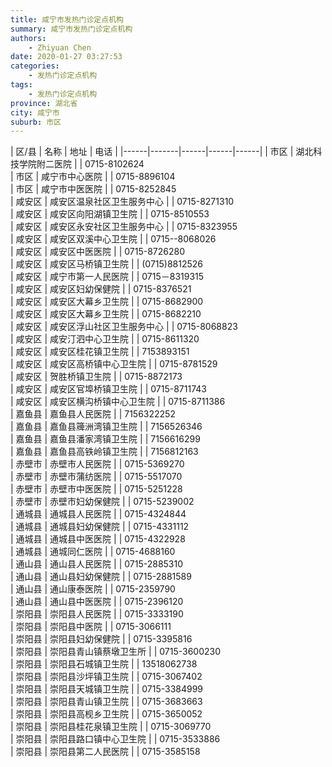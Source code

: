 ```yaml
---
title: 咸宁市发热门诊定点机构
summary: 咸宁市发热门诊定点机构
authors: 
    - Zhiyuan Chen
date: 2020-01-27 03:27:53
categories: 
    - 发热门诊定点机构
tags: 
    - 发热门诊定点机构
province: 湖北省
city: 咸宁市
suburb: 市区
---
```


|  区/县  |  名称  |  地址  |  电话  |
|------|-------|------|------|------|
|  市区  |  湖北科技学院附二医院  |    |  0715-8102624  
|  市区  |  咸宁市中心医院  |    |  0715-8896104  
|  市区  |  咸宁市中医医院  |    |  0715-8252845  
|  咸安区  |  咸安区温泉社区卫生服务中心  |    |  0715-8271310  
|  咸安区  |  咸安区向阳湖镇卫生院  |    |  0715-8510553  
|  咸安区  |  咸安区永安社区卫生服务中心  |    |  0715-8323955  
|  咸安区  |  咸安区双溪中心卫生院  |    |  0715--8068026  
|  咸安区  |  咸安区中医医院  |    |  0715-8726280  
|  咸安区  |  咸安区马桥镇卫生院  |    |  (0715)8812526  
|  咸安区  |  咸宁市第一人民医院  |    |  0715－8319315  
|  咸安区  |  咸安区妇幼保健院  |    |  0715-8376521  
|  咸安区  |  咸安区大幕乡卫生院  |    |  0715-8682900  
|  咸安区  |  咸安区大幕乡卫生院  |    |  0715-8682210  
|  咸安区  |  咸安区浮山社区卫生服务中心  |    |  0715-8068823  
|  咸安区  |  咸安汀泗中心卫生院  |    |  0715-8611320  
|  咸安区  |  咸安区桂花镇卫生院  |    |  7153893151  
|  咸安区  |  咸安区高桥镇中心卫生院  |    |  0715-8781529  
|  咸安区  |  贺胜桥镇卫生院  |    |  0715-8872173  
|  咸安区  |  咸安区官埠桥镇卫生院  |    |  0715-8711743  
|  咸安区  |  咸安区横沟桥镇中心卫生院  |    |  0715-8711386  
|  嘉鱼县  |  嘉鱼县人民医院  |    |  7156322252  
|  嘉鱼县  |  嘉鱼县簰洲湾镇卫生院  |    |  7156526346  
|  嘉鱼县  |  嘉鱼县潘家湾镇卫生院  |    |  7156616299  
|  嘉鱼县  |  嘉鱼县高铁岭镇卫生院  |    |  7156812163  
|  赤壁市  |  赤壁市人民医院  |    |  0715-5369270  
|  赤壁市  |  赤壁市蒲纺医院  |    |  0715-5517070  
|  赤壁市  |  赤壁市中医医院  |    |  0715-5251228  
|  赤壁市  |  赤壁市妇幼保健院  |    |  0715-5239002  
|  通城县  |  通城县人民医院  |    |  0715-4324844  
|  通城县  |  通城县妇幼保健院  |    |  0715-4331112  
|  通城县  |  通城县中医医院  |    |  0715-4322928  
|  通城县  |  通城同仁医院  |    |  0715-4688160  
|  通山县  |  通山县人民医院  |    |  0715-2885310  
|  通山县  |  通山县妇幼保健院  |    |  0715-2881589  
|  通山县  |  通山康泰医院  |    |  0715-2359790  
|  通山县  |  通山县中医医院  |    |  0715-2396120  
|  崇阳县  |  崇阳县人民医院  |    |  0715-3333190  
|  崇阳县  |  崇阳县中医院  |    |  0715-3066111  
|  崇阳县  |  崇阳县妇幼保健院  |    |  0715-3395816  
|  崇阳县  |  崇阳县青山镇蔡墩卫生所  |    |  0715-3600230  
|  崇阳县  |  崇阳县石城镇卫生院  |    |  13518062738  
|  崇阳县  |  崇阳县沙坪镇卫生院  |    |  0715-3067402  
|  崇阳县  |  崇阳县天城镇卫生院  |    |  0715-3384999  
|  崇阳县  |  崇阳县青山镇卫生院  |    |  0715-3683663  
|  崇阳县  |  崇阳县高枧乡卫生院  |    |  0715-3650052  
|  崇阳县  |  崇阳县桂花泉镇卫生院  |    |  0715-3069770  
|  崇阳县  |  崇阳县路口镇中心卫生院  |    |  0715-3533886  
|  崇阳县  |  崇阳县第二人民医院  |    |  0715-3585158  


